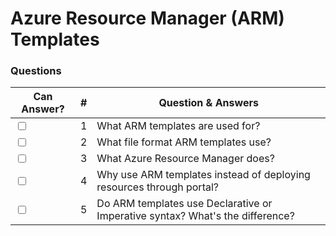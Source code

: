 # Azure Resource Manager (ARM) Templates

### Questions

| Can Answer? | # | Question & Answers |
| --- | --- | --- |
| <input type="checkbox"> | 1 | What ARM templates are used for? | 
| <input type="checkbox"> | 2 | What file format ARM templates use? |
| <input type="checkbox"> | 3 | What Azure Resource Manager does? |
| <input type="checkbox"> | 4 | Why use ARM templates instead of deploying resources through portal? |
| <input type="checkbox"> | 5 | Do ARM templates use Declarative or Imperative syntax? What's the difference? |

